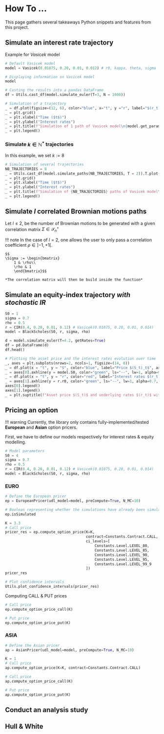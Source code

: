 # How To ...

This page gathers several takeaways Python snippets and features from this project.

## Simulate an interest rate trajectory

Example for *Vasicek* model

```python hl_lines="2"
# Default Vasicek model
model = Vasicek(0.01875, 0.20, 0.01, 0.012) # r0, kappa, theta, sigma

# Displaying information on Vasicek model
model

# Casting the results into a pandas DataFrame
df = Utils.cast_df(model.simulate_euler(T=3, N = 1000))

# Simulation of a trajectory
_ = df.plot(figsize=(12, 6), color="blue", x="t", y ="r", label="$(r_t)_t$")
_ = plt.grid()
_ = plt.xlabel("Time ($t$)")
_ = plt.ylabel("Interest rates")
_ = plt.title(f"Simulation of 1 path of Vasicek model\n{model.get_parameter_string()}")
_ = plt.legend()
```

### Simulate $k \in \mathbb{N}^*$ trajectories

In this example, we set $k := 8$

```python hl_lines="2"
# Simulation of several trajectories
NB_TRAJECTORIES = 8
_ = Utils.cast_df(model.simulate_paths(NB_TRAJECTORIES, T = 2)).T.plot(x = 0, y = list(range(1, NB_TRAJECTORIES + 1)), figsize=(12, 6))
_ = plt.grid()
_ = plt.xlabel("Time ($t$)")
_ = plt.ylabel("Interest rates")
_ = plt.title(f"Simulation of {NB_TRAJECTORIES} paths of Vasicek model\n{model.get_parameter_string()}")
_ = plt.legend()
```

## Simulate $l$ correlated Brownian motions paths

Let $l \leq 2$, be the number of Brownian motions to be generated with a given correlation matrix $\Sigma \in \mathcal{S}_n^+$


!!! note
    In the case of $l = 2$, one allows the user to only pass a correlation coefficient $\rho \in \left]-1, +1\right[$.

    $$
    \Sigma := \begin{bmatrix}
        1 & \rho\\
        \rho & 1
        \end{bmatrix}$$
    
    *The correlation matrix will then be build inside the function*


## Simulate an equity-index trajectory *with stochastic IR*

```python
S0 = 1
sigma = 0.7
rho = 0.5
r = CIR(0.4, 0.20, 0.01, 0.12) # Vasicek(0.01875, 0.20, 0.01, 0.014)
model = BlackScholes(S0, r, sigma, rho)
```

```python
d = model.simulate_euler(T=4.2, getRates=True)
df = pd.DataFrame(d)
df.head()
```

```python
# Plotting the asset price and the interest rates evolution over time 
_, axes = plt.subplots(nrows=2, ncols=1, figsize=(14, 8))
_ = df.plot(x = "t", y = "S", color="blue", label="Price $(S_t)_t$", ax=axes[0])
_ = axes[0].axhline(y = model.S0, color="green", ls="--", lw=1, alpha=0.7, label="Init. cond. $(S_0)$")
_ = df.plot(x = "t", y = "r", color="red", label="Interest rates $(r_t)_t$", ax=axes[1])
_ = axes[1].axhline(y = r.r0, color="green", ls="--", lw=1, alpha=0.7, label="Init. cond. $(r_0)$")
axes[0].legend()
axes[1].legend()
_ = plt.suptitle(f"Asset price $(S_t)$ and underlying rates $(r_t)$ with\n{r.MODEL_NAME}{r.get_parameter_string()} & {model.get_parameter_string()}")
```

## Pricing an option 

!!! warning
    Currently, the library only contains fully-implemented/tested **European** and **Asian** option pricers.


First, we have to define our models respectively for interest rates & equity modelling.


```python
# Model parameters
S0 = 4
sigma = 0.7
rho = 0.5
r = CIR(0.4, 0.20, 0.01, 0.12) # Vasicek(0.01875, 0.20, 0.01, 0.014)
model = BlackScholes(S0, r, sigma, rho)
```

### EURO

```python
# Define the European pricer
ep = EuropeanPricer(udl_model=model, preCompute=True, N_MC=10)
```

```python
# Boolean representing whether the simulations have already been simulated
ep.isSimulated
```

```python
K = 3.3
# Call price
pricer_res = ep.compute_option_price(K=K, 
                                     contract=Constants.Contract.CALL, 
                                     ci_levels=[
                                         Constants.Level.LEVEL_80, 
                                         Constants.Level.LEVEL_85, 
                                         Constants.Level.LEVEL_90,
                                         Constants.Level.LEVEL_95,
                                         Constants.Level.LEVEL_99_9
                                     ])
pricer_res
```


```python
# Plot confidence intervals
Utils.plot_confidence_intervals(pricer_res)
```

Computing CALL & PUT prices

```python
# Call price
ep.compute_option_price_call(K)

# Put price
ep.compute_option_price_put(K)
```

### ASIA


```python
# Define the Asian pricer
ap = AsianPricer(udl_model=model, preCompute=True, N_MC=10)
```

```python
K = 1
# Call price
ap.compute_option_price(K=K, contract=Constants.Contract.CALL)
```

```python
# Call price
ap.compute_option_price_call(K)

# Put price
ap.compute_option_price_put(K)
```


## Conduct an analysis study


## Hull & White 